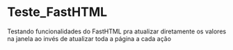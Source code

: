 # Teste_FastHTML
 Testando funcionalidades do FastHTML pra atualizar diretamente os valores na janela ao invés de atualizar toda a página a cada ação
